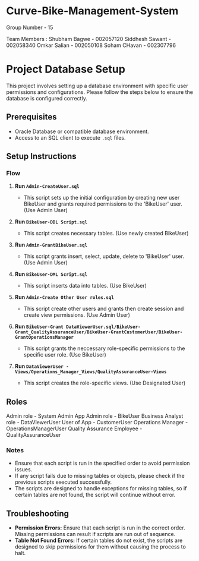 # Curve-Bike-Management-System

Group Number - 15

Team Members : 
Shubham Bagwe - 002057120
Siddhesh Sawant - 002058340
Omkar Salian - 002050108
Soham CHavan - 002307796


# Project Database Setup

This project involves setting up a database environment with specific user permissions and configurations. Please follow the steps below to ensure the database is configured correctly.

## Prerequisites

- Oracle Database or compatible database environment.
- Access to an SQL client to execute `.sql` files.

## Setup Instructions

### Flow

1. **Run `Admin-CreateUser.sql`**
   - This script sets up the initial configuration by creating new user BikeUser and grants required permissions to the 'BikeUser' user. (Use Admin User)

2. **Run `BikeUser-DDL Script.sql`**
   - This script creates necessary tables. (Use newly created BikeUser)

3. **Run `Admin-GrantBikeUser.sql`**
   - This script grants insert, select, update, delete to 'BikeUser' user. (Use Admin User)

4. **Run `BikeUser-DML Script.sql`**
   - This script inserts data into tables. (Use BikeUser)

5. **Run `Admin-Create Other User roles.sql`**
   - This script create other users and grants then create session and create view permissions. (Use Admin User)

6. **Run `BikeUser-Grant DataViewerUser.sql/BikeUser-Grant_QualityAssuranceUser/BikeUser-GrantCustomerUser/BikeUser-GrantOperationsManager`**
   - This script grants the neccessary role-specific permissions to the specific user role. (Use BikeUser)

7. **Run `DataViewerUser - Views/Operations_Manager_Views/QualityAssuranceUser-Views`**
   - This script creates the role-specific views. (Use Designated User)

## Roles

Admin role - System Admin
App Admin role - BikeUser
Business Analyst role - DataViewerUser
User of App - CustomerUser
Operations Manager - OperationsManagerUser
Quality Assurance Employee - QualityAssuranceUser

### Notes

- Ensure that each script is run in the specified order to avoid permission issues.
- If any script fails due to missing tables or objects, please check if the previous scripts executed successfully.
- The scripts are designed to handle exceptions for missing tables, so if certain tables are not found, the script will continue without error.

## Troubleshooting

- **Permission Errors:** Ensure that each script is run in the correct order. Missing permissions can result if scripts are run out of sequence.
- **Table Not Found Errors:** If certain tables do not exist, the scripts are designed to skip permissions for them without causing the process to halt.
